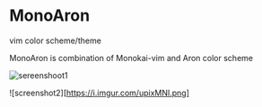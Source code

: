 # MonoAron
vim color scheme/theme

MonoAron is combination of Monokai-vim and Aron color scheme

![sereenshoot1](https://i.imgur.com/C42idST.png)

![screenshot2][https://i.imgur.com/upixMNI.png]
